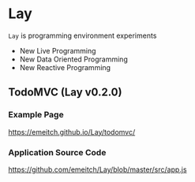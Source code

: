 # Lay

`Lay` is programming environment experiments
- New Live Programming
- New Data Oriented Programming
- New Reactive Programming

## TodoMVC (Lay v0.2.0)

### Example Page
https://emeitch.github.io/Lay/todomvc/

### Application Source Code
https://github.com/emeitch/Lay/blob/master/src/app.js
